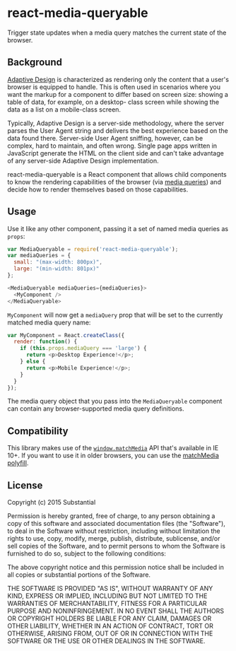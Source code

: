 react-media-queryable
=====================

Trigger state updates when a media query matches the current state of the browser.

Background
----------

[Adaptive Design](https://developer.mozilla.org/en-US/Apps/Design/UI_layout_basics/Responsive_design_versus_adaptive_design)
is characterized as rendering only the content that a user's browser is
equipped to handle. This is often used in scenarios where you want the markup for a
component to differ based on screen size: showing a table of data, for example, on a desktop-
class screen while showing the data as a list on a mobile-class screen.

Typically, Adaptive Design is a server-side methodology, where the server parses the User
Agent string and delivers the best experience based on the data found there. Server-side
User Agent sniffing, however, can be complex, hard to maintain, and often wrong. Single page
apps written in JavaScript generate the HTML on the client side and can't take advantage of
any server-side Adaptive Design implementation.

react-media-queryable is a React component that allows child components to know the rendering
capabilities of the browser (via [media queries](https://developer.mozilla.org/en-US/docs/Web/Guide/CSS/Media_queries))
and decide how to render themselves based on those capabilities.

Usage
-----

Use it like any other component, passing it a set of named media queries as `props`:

```js
var MediaQueryable = require('react-media-queryable');
var mediaQueries = {
  small: "(max-width: 800px)",
  large: "(min-width: 801px)"
};

<MediaQueryable mediaQueries={mediaQueries}>
  <MyComponent />
</MediaQueryable>
```

`MyComponent` will now get a `mediaQuery` prop that will be set to the currently matched
media query name:

```js
var MyComponent = React.createClass({
  render: function() {
    if (this.props.mediaQuery === 'large') {
      return <p>Desktop Experience!</p>;
    } else {
      return <p>Mobile Experience!</p>;
    }
  }
});
```

The media query object that you pass into the `MediaQueryable` component can contain any
browser-supported media query definitions.

Compatibility
-------------

This library makes use of the [`window.matchMedia`](https://developer.mozilla.org/en-US/docs/Web/API/Window/matchMedia)
API that's available in IE 10+. If you want to use it in older browsers, you can use the
[matchMedia polyfill](https://github.com/paulirish/matchMedia.js/).

License
-------
Copyright (c) 2015 Substantial

Permission is hereby granted, free of charge, to any person obtaining a copy of this software and associated documentation files (the "Software"), to deal in the Software without restriction, including without limitation the rights to use, copy, modify, merge, publish, distribute, sublicense, and/or sell copies of the Software, and to permit persons to whom the Software is furnished to do so, subject to the following conditions:

The above copyright notice and this permission notice shall be included in all copies or substantial portions of the Software.

THE SOFTWARE IS PROVIDED "AS IS", WITHOUT WARRANTY OF ANY KIND, EXPRESS OR IMPLIED, INCLUDING BUT NOT LIMITED TO THE WARRANTIES OF MERCHANTABILITY, FITNESS FOR A PARTICULAR PURPOSE AND NONINFRINGEMENT. IN NO EVENT SHALL THE AUTHORS OR COPYRIGHT HOLDERS BE LIABLE FOR ANY CLAIM, DAMAGES OR OTHER LIABILITY, WHETHER IN AN ACTION OF CONTRACT, TORT OR OTHERWISE, ARISING FROM, OUT OF OR IN CONNECTION WITH THE SOFTWARE OR THE USE OR OTHER DEALINGS IN THE SOFTWARE.

